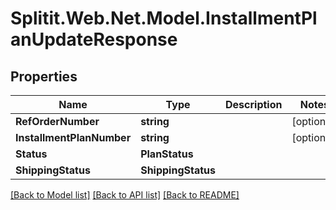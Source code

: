 # Splitit.Web.Net.Model.InstallmentPlanUpdateResponse

## Properties

Name | Type | Description | Notes
------------ | ------------- | ------------- | -------------
**RefOrderNumber** | **string** |  | [optional] 
**InstallmentPlanNumber** | **string** |  | [optional] 
**Status** | **PlanStatus** |  | 
**ShippingStatus** | **ShippingStatus** |  | 

[[Back to Model list]](../README.md#documentation-for-models) [[Back to API list]](../README.md#documentation-for-api-endpoints) [[Back to README]](../README.md)

